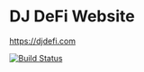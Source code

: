 DJ DeFi Website
==============

https://djdefi.com

[![Build Status](https://travis-ci.org/djdefi/djdefi.com.svg?branch=gh-pages)](https://travis-ci.org/djdefi/djdefi.com)
